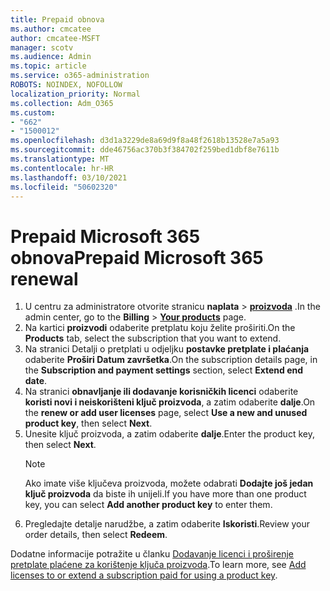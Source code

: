 ```yaml
---
title: Prepaid obnova
ms.author: cmcatee
author: cmcatee-MSFT
manager: scotv
ms.audience: Admin
ms.topic: article
ms.service: o365-administration
ROBOTS: NOINDEX, NOFOLLOW
localization_priority: Normal
ms.collection: Adm_O365
ms.custom:
- "662"
- "1500012"
ms.openlocfilehash: d3d1a3229de8a69d9f8a48f2618b13528e7a5a93
ms.sourcegitcommit: dde46756ac370b3f384702f259bed1dbf8e7611b
ms.translationtype: MT
ms.contentlocale: hr-HR
ms.lasthandoff: 03/10/2021
ms.locfileid: "50602320"
---
```

# <a name="prepaid-microsoft-365-renewal"></a><span data-ttu-id="8cb18-102">Prepaid Microsoft 365 obnova</span><span class="sxs-lookup"><span data-stu-id="8cb18-102">Prepaid Microsoft 365 renewal</span></span>

1. <span data-ttu-id="8cb18-103">U centru za administratore otvorite stranicu **naplata** \> **[proizvoda](https://go.microsoft.com/fwlink/p/?linkid=842054)** .</span><span class="sxs-lookup"><span data-stu-id="8cb18-103">In the admin center, go to the **Billing** \> **[Your products](https://go.microsoft.com/fwlink/p/?linkid=842054)** page.</span></span>
2. <span data-ttu-id="8cb18-104">Na kartici **proizvodi** odaberite pretplatu koju želite proširiti.</span><span class="sxs-lookup"><span data-stu-id="8cb18-104">On the **Products** tab, select the subscription that you want to extend.</span></span>
3. <span data-ttu-id="8cb18-105">Na stranici Detalji o pretplati u odjeljku **postavke pretplate i plaćanja** odaberite **Proširi Datum završetka**.</span><span class="sxs-lookup"><span data-stu-id="8cb18-105">On the subscription details page, in the **Subscription and payment settings** section, select **Extend end date**.</span></span>
4. <span data-ttu-id="8cb18-106">Na stranici **obnavljanje ili dodavanje korisničkih licenci** odaberite **koristi novi i neiskorišteni ključ proizvoda**, a zatim odaberite **dalje**.</span><span class="sxs-lookup"><span data-stu-id="8cb18-106">On the **renew or add user licenses** page, select **Use a new and unused product key**, then select **Next**.</span></span>
5. <span data-ttu-id="8cb18-107">Unesite ključ proizvoda, a zatim odaberite **dalje**.</span><span class="sxs-lookup"><span data-stu-id="8cb18-107">Enter the product key, then select **Next**.</span></span>
    > [!NOTE]
    > <span data-ttu-id="8cb18-108">Ako imate više ključeva proizvoda, možete odabrati **Dodajte još jedan ključ proizvoda** da biste ih unijeli.</span><span class="sxs-lookup"><span data-stu-id="8cb18-108">If you have more than one product key, you can select **Add another product key** to enter them.</span></span>
6. <span data-ttu-id="8cb18-109">Pregledajte detalje narudžbe, a zatim odaberite **Iskoristi**.</span><span class="sxs-lookup"><span data-stu-id="8cb18-109">Review your order details, then select **Redeem**.</span></span>

<span data-ttu-id="8cb18-110">Dodatne informacije potražite u članku [Dodavanje licenci i proširenje pretplate plaćene za korištenje ključa proizvoda](https://docs.microsoft.com/microsoft-365/commerce/licenses/add-licenses-using-product-key).</span><span class="sxs-lookup"><span data-stu-id="8cb18-110">To learn more, see [Add licenses to or extend a subscription paid for using a product key](https://docs.microsoft.com/microsoft-365/commerce/licenses/add-licenses-using-product-key).</span></span>